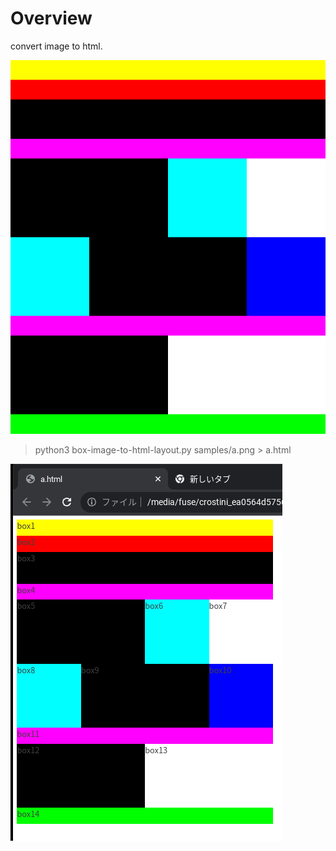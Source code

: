 # Overview
convert image to html.

![source image](samples/a.png)

> python3 box-image-to-html-layout.py samples/a.png > a.html

![result image](samples/result-a.png)
